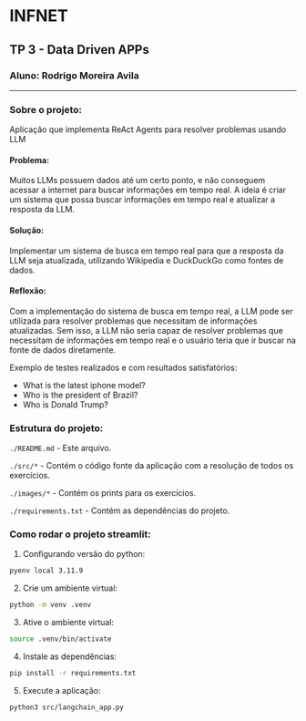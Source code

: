 # INFNET 
## TP 3 - Data Driven APPs
### Aluno: Rodrigo Moreira Avila

---
### Sobre o projeto:
Aplicação que implementa ReAct Agents para resolver problemas usando LLM

#### Problema:
Muitos LLMs possuem dados até um certo ponto, e não conseguem acessar a internet para buscar informações em tempo real. A ideia é criar um sistema que possa buscar informações em tempo real e atualizar a resposta da LLM.

#### Solução:
Implementar um sistema de busca em tempo real para que a resposta da LLM seja atualizada, utilizando Wikipedia e DuckDuckGo como fontes de dados.

#### Reflexão:
Com a implementação do sistema de busca em tempo real, a LLM pode ser utilizada para resolver problemas que necessitam de informações atualizadas. Sem isso, a LLM não seria capaz de resolver problemas que necessitam de informações em tempo real e o usuário teria que ir buscar na fonte de dados diretamente.

Exemplo de testes realizados e com resultados satisfatórios:
- What is the latest iphone model?
- Who is the president of Brazil?
- Who is Donald Trump?

### Estrutura do projeto:
```./README.md``` - Este arquivo.

```./src/*``` - Contém o código fonte da aplicação com a resolução de todos os exercícios.

```./images/*``` - Contém os prints para os exercícios.

```./requirements.txt``` - Contém as dependências do projeto.


### Como rodar o projeto streamlit:
1. Configurando versão do python:
```bash
pyenv local 3.11.9
```

2. Crie um ambiente virtual:
```bash
python -m venv .venv
```

3. Ative o ambiente virtual:
```bash
source .venv/bin/activate
```

4. Instale as dependências:
```bash
pip install -r requirements.txt
```

5. Execute a aplicação:
```bash
python3 src/langchain_app.py
```